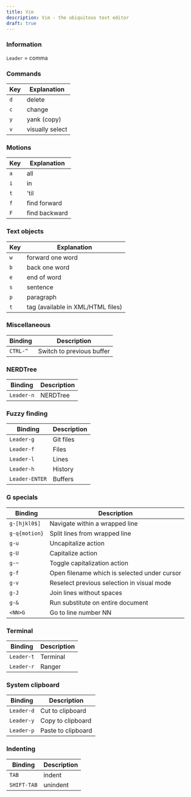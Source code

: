 ```yaml
---
title: Vim
description: Vim - the ubiquitous text editor
draft: true
---
```

### Information
`Leader` = comma

### Commands
Key | Explanation
--- | ---
`d` | delete
`c` | change
`y` | yank (copy)
`v` | visually select

### Motions
Key | Explanation
--- | ---
`a` | all
`i` | in
`t` | 'til
`f` | find forward
`F` | find backward

### Text objects
Key | Explanation
--- | ---
`w` | forward one word
`b` | back one word
`e` | end of word
`s` | sentence
`p` | paragraph
`t` | tag (available in XML/HTML files)

### Miscellaneous
Binding | Description
--- | ---
`CTRL-^` | Switch to previous buffer

### NERDTree
Binding | Description
--- | ---
`Leader-n` | NERDTree

### Fuzzy finding
Binding | Description
--- | ---
`Leader-g` | Git files
`Leader-f` | Files
`Leader-l` | Lines
`Leader-h` | History
`Leader-ENTER` | Buffers

### G specials
Binding | Description
--- | ---
`g-[hjkl0$]` | Navigate within a wrapped line
`g-q{motion}` | Split lines from wrapped line
`g-u` | Uncapitalize action
`g-U` | Capitalize action
`g-~` | Toggle capitalization action
`g-f` | Open filename which is selected under cursor
`g-v` | Reselect previous selection in visual mode
`g-J` | Join lines without spaces
`g-&` | Run substitute on entire document
`<NN>G` | Go to line number NN

### Terminal
Binding | Description
--- | ---
`Leader-t` | Terminal
`Leader-r` | Ranger

### System clipboard
Binding | Description
--- | ---
`Leader-d` | Cut to clipboard
`Leader-y` | Copy to clipboard
`Leader-p` | Paste to clipboard

### Indenting
Binding | Description
--- | ---
`TAB` | indent
`SHIFT-TAB` | unindent
